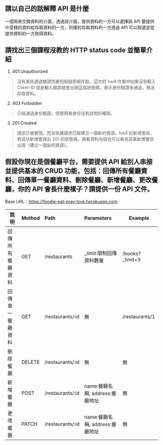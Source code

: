 ## 請以自己的話解釋 API 是什麼
一個用來交換資料的介面，透過該介面，提供資料的一方可以選擇該 API 要提供什麼樣的資料給存取資料的一方，同樣的存取資料的一方透過 API 可以知道並從提供資料的一方取得資料。

## 請找出三個課程沒教的 HTTP status code 並簡單介紹

1. 401 Unauthorized
> 沒有某些通過驗證而被伺服器拒絕存取，這次的 hw4 作業中如果沒有輸入 Client-ID 或是輸入錯誤就會出現這個狀態碼，表示身份驗證未通過，無法存取資料。

2. 403 Forbidden
> 已經通過身份驗證，但使用者身份沒有訪問的權限。

3. 201 Created
> 請求已被實現，而且依據請求已經建立一個新的資源。hw3 的新增書目，若成功新增會跳出 201 的狀態碼，再看資料內容也可以看見該筆新增書目出現（建立一個新的資源）。

## 假設你現在是個餐廳平台，需要提供 API 給別人串接並提供基本的 CRUD 功能，包括：回傳所有餐廳資料、回傳單一餐廳資料、刪除餐廳、新增餐廳、更改餐廳，你的 API 會長什麼樣子？請提供一份 API 文件。

Base URL：https://foodie-eat-pray-love.herokuapp.com

說明           | Method | Path             | Parameters                    | Example
---------------|:------|:-----------------|:-------------------------------|--------------
回傳所有餐廳資料 | GET    | /restaurants     | _limit:限制回傳資料數量          | /books?_limit=3
回傳單一餐廳資料 | GET    | /restaurants/:id | 無                             | /restaurants/1
刪除餐廳        | DELETE | /restaurants/:id | 無                             | 無   
新增餐廳        | POST   | /restaurants/:id | name:餐廳名稱, address:餐廳地址  | 無 
更改餐廳        | PATCH  | /restaurants/:id | name:餐廳名稱, address:餐廳地址  | 無 

